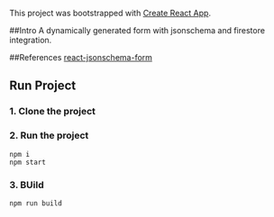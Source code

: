 This project was bootstrapped with [Create React App](https://github.com/facebook/create-react-app).

##Intro
A dynamically generated form with  jsonschema and firestore integration.

##References
[react-jsonschema-form](https://github.com/rjsf-team/react-jsonschema-form)



## Run Project
### 1. Clone the project

### 2. Run the project
```shell
npm i
npm start
```

### 3. BUild
```shell
npm run build
```


